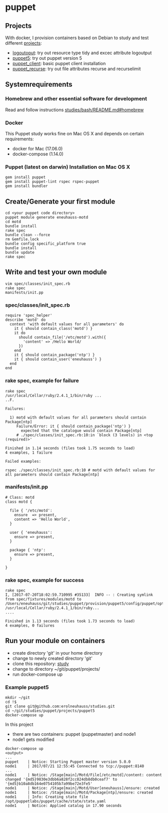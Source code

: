 # puppet
## Projects
With docker, I provision containers based on Debian to study and test different
[projects](./projects):
  * [logoutoput](./projects/logoutput): try out resource type tidy and excec attribute logoutput
  * [puppet5](./projects/puppet5): try out puppet version 5
  * [puppet_client](./projects/puppet_client): basic puppet client installation
  * [puppet_recurse](./projects/puppet_recurse): try out file attributes recurse and recurselimit

## Systemrequirements
### Homebrew and other essential software for development
Read and follow instructions
[studies/bash/README.md#homebrew](https://github.com/erolneuhauss/studies/blob/master/bash/README.md#homebrew)

### Docker
This Puppet study works fine on Mac OS X and depends on certain requirements:
  * docker for Mac (17.06.0)
  * docker-compose (1.14.0)

### Puppet (latest on darwin) Installation on Mac OS X
```
gem install puppet
gem install puppet-lint rspec rspec-puppet
gem install bundler
```

## Create/Generate your first module
```
cd <your puppet code directory>
puppet module generate eneuhauss-motd
cd motd
bundle install
rake spec
bundle clean --force
rm Gemfile.lock
bundle config specific_platform true
bundle install
bundle update
rake spec
```

## Write and test your own module
```
vim spec/classes/init_spec.rb
rake spec
manifests/init.pp
```

### spec/classes/init_spec.rb
```
require 'spec_helper'
describe 'motd' do
  context 'with default values for all parameters' do
    it { should contain_class('motd') }
    it do
      should contain_file('/etc/motd').with({
        'content' => /Hello World/
      })
    end
    it { should contain_package('ntp') }
    it { should contain_user('eneuhauss') }
  end
end
```

### rake spec, example for failure
```
rake spec
/usr/local/Cellar/ruby/2.4.1_1/bin/ruby ...
..F.

Failures:

  1) motd with default values for all parameters should contain Package[ntp]
     Failure/Error: it { should contain_package('ntp') }
       expected that the catalogue would contain Package[ntp]
     # ./spec/classes/init_spec.rb:10:in `block (3 levels) in <top (required)>'

Finished in 1.14 seconds (files took 1.75 seconds to load)
4 examples, 1 failure

Failed examples:

rspec ./spec/classes/init_spec.rb:10 # motd with default values for all parameters should contain Package[ntp]
```

### manifests/init.pp
```
# Class: motd
class motd {

  file { '/etc/motd':
    ensure  => present,
    content => 'Hello World',
  }

  user { 'eneuhauss':
    ensure => present,
  }

  package { 'ntp':
    ensure => present,
  }

}
```

### rake spec, example for success
```
rake spec
I, [2017-07-20T18:02:59.710995 #35133]  INFO -- : Creating symlink from spec/fixtures/modules/motd to /Users/eneuhauss/git/studies/puppet/provision/puppet5/config/puppet/opt/puppetlabs/puppet/modules/motd
/usr/local/Cellar/ruby/2.4.1_1/bin/ruby...
....

Finished in 1.13 seconds (files took 1.73 seconds to load)
4 examples, 0 failures
```

## Run your module on containers
  * create directory 'git' in your home directory
  * change to newly created directory 'git'
  * clone this repository: [study](git@github.com:erolneuhauss/studies.git)
  * change to directory ~/git/puppet/projects/<a project>
  * run docker-compose up

### Example puppet5
```
mkdir ~/git
cd !$
git clone git@github.com:erolneuhauss/studies.git
cd ~/git/studies/puppet/projects/puppet5
docker-compose up
```
In this project
  * there are two containers: puppet (puppetmaster) and node1
  * node1 gets modified

```
docker-compose up
<output>
...
puppet    | Notice: Starting Puppet master version 5.0.0
node1     | 2017/07/21 12:55:45 Connected to tcp://puppet:8140
...
node1     | Notice: /Stage[main]/Motd/File[/etc/motd]/content: content changed '{md5}9830e3dbb6a828f2cc824db8db0ceaf7' to '{md5}b10a8db164e0754105b7a99be72e3fe5'
node1     | Notice: /Stage[main]/Motd/User[eneuhauss]/ensure: created
node1     | Notice: /Stage[main]/Motd/Package[ntp]/ensure: created
node1     | Info: Creating state file /opt/puppetlabs/puppet/cache/state/state.yaml
node1     | Notice: Applied catalog in 17.90 seconds
```
